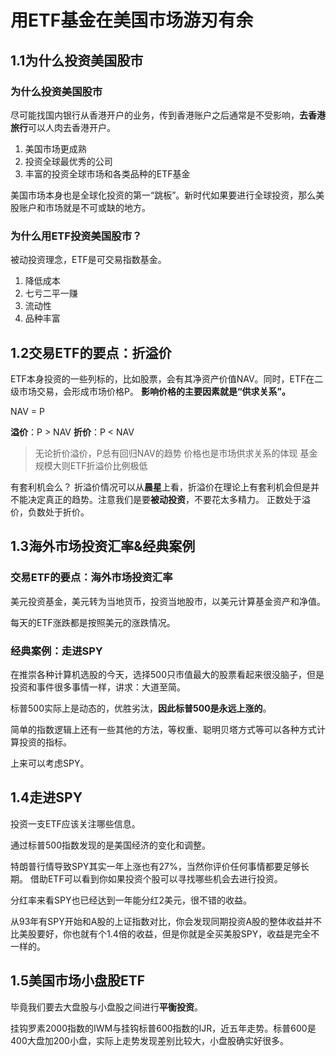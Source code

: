 # 用ETF基金在美国市场游刃有余

## 1.1为什么投资美国股市

### 为什么投资美国股市
尽可能找国内银行从香港开户的业务，传到香港账户之后通常是不受影响，**去香港旅行**可以人肉去香港开户。

1. 美国市场更成熟
2. 投资全球最优秀的公司
3. 丰富的投资全球市场和各类品种的ETF基金

美国市场本身也是全球化投资的第一“跳板”。新时代如果要进行全球投资，那么美股账户和市场就是不可或缺的地方。

### 为什么用ETF投资美国股市？

被动投资理念，ETF是可交易指数基金。

1. 降低成本
2. 七亏二平一赚
3. 流动性
4. 品种丰富

## 1.2交易ETF的要点：折溢价

ETF本身投资的一些列标的，比如股票，会有其净资产价值NAV。同时，ETF在二级市场交易，会形成市场价格P。
**影响价格的主要因素就是“供求关系”。**

NAV = P

**溢价**：P > NAV
**折价**：P < NAV


>无论折价溢价，P总有回归NAV的趋势
>价格也是市场供求关系的体现
>基金规模大则ETF折溢价比例极低

有套利机会么？
折溢价情况可以从**晨星**上看，折溢价在理论上有套利机会但是并不能决定真正的趋势。注意我们是要**被动投资**，不要花太多精力。
正数处于溢价，负数处于折价。

## 1.3海外市场投资汇率&经典案例

### 交易ETF的要点：海外市场投资汇率

美元投资基金，美元转为当地货币，投资当地股市，以美元计算基金资产和净值。

每天的ETF涨跌都是按照美元的涨跌情况。


### 经典案例：走进SPY

在推崇各种计算机选股的今天，选择500只市值最大的股票看起来很没脑子，但是投资和事件很多事情一样，讲求：大道至简。

标普500实际上是动态的，优胜劣汰，**因此标普500是永远上涨的**。

简单的指数逻辑上还有一些其他的方法，等权重、聪明贝塔方式等可以各种方式计算投资的指标。

上来可以考虑SPY。

## 1.4走进SPY
投资一支ETF应该关注哪些信息。

通过标普500指数发现的是美国经济的变化和调整。

特朗普行情导致SPY其实一年上涨也有27%，当然你评价任何事情都要足够长期。
借助ETF可以看到你如果投资个股可以寻找哪些机会去进行投资。

分红率来看SPY也已经达到一年能分红2美元，很不错的收益。

从93年有SPY开始和A股的上证指数对比，你会发现同期投资A股的整体收益并不比美股要好，你也就有个1.4倍的收益，但是你就是全买美股SPY，收益是完全不一样的。

## 1.5美国市场小盘股ETF

毕竟我们要去大盘股与小盘股之间进行**平衡投资**。

挂钩罗素2000指数的IWM与挂钩标普600指数的IJR，近五年走势。标普600是400大盘加200小盘，实际上走势发现差别比较大，小盘股确实好很多。
























































































































































































